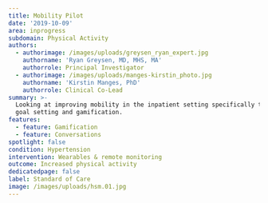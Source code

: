 ```yaml
---
title: Mobility Pilot
date: '2019-10-09'
area: inprogress
subdomain: Physical Activity
authors:
  - authorimage: /images/uploads/greysen_ryan_expert.jpg
    authorname: 'Ryan Greysen, MD, MHS, MA'
    authorrole: Principal Investigator
  - authorimage: /images/uploads/manges-kirstin_photo.jpg
    authorname: 'Kirstin Manges, PhD'
    authorrole: Clinical Co-Lead
summary: >-
  Looking at improving mobility in the inpatient setting specifically through
  goal setting and gamification.
features:
  - feature: Gamification
  - feature: Conversations
spotlight: false
condition: Hypertension
intervention: Wearables & remote monitoring
outcome: Increased physical activity
dedicatedpage: false
label: Standard of Care 
image: /images/uploads/hsm.01.jpg
---
```



